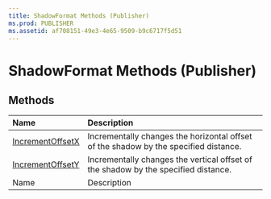 ```yaml
---
title: ShadowFormat Methods (Publisher)
ms.prod: PUBLISHER
ms.assetid: af708151-49e3-4e65-9509-b9c6717f5d51
---
```



# ShadowFormat Methods (Publisher)

## Methods



|**Name**|**Description**|
|:-----|:-----|
| [IncrementOffsetX](shadowformat-incrementoffsetx-method-publisher.md)|Incrementally changes the horizontal offset of the shadow by the specified distance.|
| [IncrementOffsetY](shadowformat-incrementoffsety-method-publisher.md)|Incrementally changes the vertical offset of the shadow by the specified distance.|
|Name|Description|

